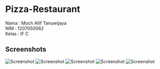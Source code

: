 # Pizza-Restaurant

Nama : Moch Afif Tanuwijaya\
NIM : 1207050062\
Kelas : IF C

## Screenshots
![Screenshot]( img/1.png )
![Screenshot]( img/2.png )
![Screenshot]( img/3.png )
![Screenshot]( img/4.png )
![Screenshot]( img/5.png )
